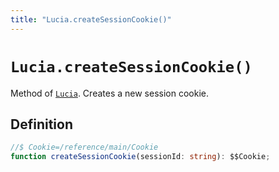 ```yaml
---
title: "Lucia.createSessionCookie()"
---
```


# `Lucia.createSessionCookie()`

Method of [`Lucia`](/reference/main/Lucia). Creates a new session cookie.

## Definition

```ts
//$ Cookie=/reference/main/Cookie
function createSessionCookie(sessionId: string): $$Cookie;
```
